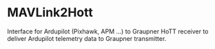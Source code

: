 # MAVLink2Hott
Interface for Ardupilot (Pixhawk, APM ...) to Graupner HoTT receiver to deliver Ardupilot telemetry data to Graupner transmitter.
